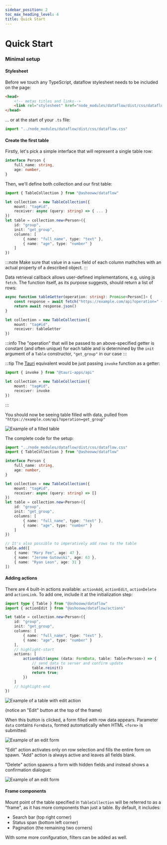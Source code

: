 ```yaml
---
sidebar_position: 2
toc_max_heading_level: 4
title: Quick Start
---
```


# Quick Start

### Minimal setup

#### Stylesheet

Before we touch any TypeScript, dataflow stylesheet needs to be included on the page:

```html
<head>
    <!-- metas titles and links-->
    <link rel="stylesheet" href="node_modules/dataflow/dist/css/dataflow.css" />
</head>
```

... or at the start of your `.ts` file:

```ts
import "../node_modules/dataflow/dist/css/dataflow.css"
```

#### Create the first table

Firstly, let's pick a simple interface that will represent a single table row:

```ts
interface Person {
    full_name: string,
    age: number,
}
```

Then, we'll define both collection and our first table:

```ts
import { TableCollection } from "@ashooww/dataflow"

let collection = new TableCollection({
    mount: "tag#id",
    receiver: async (query: string) => { ... }
})
let table = collection.new<Person>({
    id: "group",
    init: "get_group",
    columns: [
        { name: "full_name", type: "text" },
        { name: "age", type: "number" }
    ]
})
```

:::note
Make sure that value in a `name` field of each column mathches with an actual property of
a described object.
:::

Data retrieval callback allows user-defined implementations, e.g, using js `fetch`.
The function itself, as its purpose suggests, should return a list of rows:

```ts
async function tableGetter(operation: string): Promise<Person[]> {
    const response = await fetch("https://example.com/api?operation=" + operation)
    return await response.json()
}

let collection = new TableCollection({
    mount: "tag#id",
    receiver: tableGetter
})
```

:::info
The "operation" that will be passed to an above-specified getter is constant
(and often unique) for each table and is determined by the `init` argument
of a `Table` constructor, `"get_group"` in our case
:::

:::tip
The [Tauri](https://tauri.app/) equivalent would be just passing `invoke`
function as a getter:

```ts
import { invoke } from "@tauri-apps/api"

let collection = new TableCollection({
    mount: "tag#id",
    receiver: invoke
})
```
:::

You should now be seeing table filled with data,
pulled from `"https://example.com/api?operation=get_group"`

![Example of a filled table](../assets/quick-start-2.png)

The complete code for the setup:

```ts
import "../node_modules/dataflow/dist/css/dataflow.css"
import { TableCollection } from "@ashooww/dataflow"

interface Person {
    full_name: string,
    age: number,
}

let collection = new TableCollection({
    mount: "tag#id",
    receiver: async (query: string) => []
})
let table = collection.new<Person>({
    id: "group",
    init: "get_group",
    columns: [
        { name: "full_name", type: "text" },
        { name: "age", type: "number" }
    ]
})

// It's also possible to imperatively add rows to the table
table.add([
    { name: "Mary Fee", age: 47 },
    { name: "Jerome Gutowski", age: 63 },
    { name: "Ryan Leon", age: 31 }
])
```

#### Adding actions

There are 4 built-in actions available: `actionAdd`, `actionEdit`, `actionDelete` and `actionLink`.
To add one, include it at the initialization step:

```ts
import type { Table } from "@ashooww/dataflow"
import { actionEdit } from "@ashooww/dataflow/actions"

let table = collection.new<Person>({
    id: "group",
    init: "get_group",
    columns: [
        { name: "full_name", type: "text" },
        { name: "age", type: "number" }
    ],
    // highlight-start
    actions: [
        actionEdit(async (data: FormData, table: Table<Person>) => {
            // send data to server and confirm update
            table.reinit()
            return true;
        })
    ]
    // highlight-end
})
```

![Example of a table with edit action](../assets/quick-start-3.png)

(notice an "Edit" button at the top of the frame)

When this button is clicked, a form filled with row data appears.
Parameter `data` contains `FormData`, formed automatically when HTML `<form>`
is submitted:

![Example of an edit form](../assets/quick-start-4.png)

"Edit" action activates only on row selection and fills the entire form on
spawn. "Add" action is always active and leaves all fields blank.

"Delete" action spawns a form with hidden fields and instead shows a confirmation
dialogue:

![Example of an edit form](../assets/quick-start-5.png)

#### Frame components

Mount point of the table specified in `TableCollection` will be referred to as
a "frame", as it has more components than just a table. By default, it includes:
- Search bar (top right corner)
- Status span (bottom left corner)
- Pagination (the remaining two corners)

With some more conifguration, filters can be added as well.
